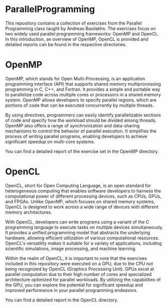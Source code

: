 # ParallelProgramming
This repository contains a collection of exercises from the Parallel Programming class taught by Andreas Basilakhs. The exercises focus on two widely used parallel programming frameworks: OpenMP and OpenCL. In this introduction, an overview of OpenMP, OpenCL is provided and detailed reports can be found in the respective directories.

# OpenMP

OpenMP, which stands for Open Multi-Processing, is an application programming interface (API) that supports shared memory multiprocessing programming in C, C++, and Fortran. It provides a simple and portable way to parallelize code across multiple cores or processors in a shared memory system. OpenMP allows developers to specify parallel regions, which are portions of code that can be executed concurrently by multiple threads.

By using directives, programmers can easily identify parallelizable sections of code and specify how the workload should be divided among threads. OpenMP also offers a range of synchronization and data-sharing mechanisms to control the behavior of parallel execution. It simplifies the process of writing parallel programs, enabling developers to achieve significant speedup on multi-core systems.

You can find a detailed report of the exercise set in the OpenMP directory. 

# OpenCL

OpenCL, short for Open Computing Language, is an open standard for heterogeneous computing that enables software developers to harness the computational power of different processing devices, such as CPUs, GPUs, and FPGAs. Unlike OpenMP, which focuses on shared memory systems, OpenCL is designed to work across a wide range of devices with different memory architectures.

With OpenCL, developers can write programs using a variant of the C programming language to execute tasks on multiple devices simultaneously. It provides a unified programming model that abstracts the underlying hardware, allowing efficient utilization of various computational resources. OpenCL's versatility makes it suitable for a variety of applications, including scientific simulations, image processing, and machine learning.

Within the realm of OpenCL, it is important to note that the exercises included in this repository were executed on a GPU, due to the CPU not being recognized by OpenCL (Graphics Processing Unit). GPUs excel at parallel computation due to their high number of cores and specialized architecture optimized for parallel workloads. By utilizing the capabilities of the GPU, you can explore the potential for significant speedup and improved performance in your parallel programming endeavors. 

You can find a detailed report in the OpenCL directory. 
